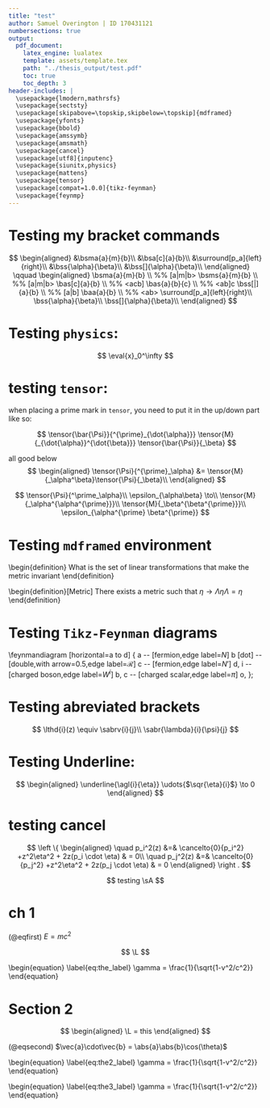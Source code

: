 ```yaml
---
title: "test"
author: Samuel Overington | ID 170431121
numbersections: true
output:
  pdf_document:
    latex_engine: lualatex
    template: assets/template.tex
    path: "../thesis_output/test.pdf"
    toc: true
    toc_depth: 3
header-includes: |
  \usepackage{lmodern,mathrsfs}
  \usepackage{sectsty}
  \usepackage[skipabove=\topskip,skipbelow=\topskip]{mdframed}
  \usepackage{yfonts}
  \usepackage{bbold}
  \usepackage{amssymb}
  \usepackage{amsmath}
  \usepackage{cancel}
  \usepackage[utf8]{inputenc}
  \usepackage{siunitx,physics}
  \usepackage{mattens}
  \usepackage{tensor}
  \usepackage[compat=1.0.0]{tikz-feynman}
  \usepackage{feynmp}
---
```

<!--
import "assets/custom.md"
-->


# Testing my bracket commands
$$
\begin{aligned}
  &\bsma{a}{m}{b}\\
  &\bsa[c]{a}{b}\\
  &\surround[p_a]{left}{right}\\
  &\bss{\alpha}{\beta}\\
  &\bss[]{\alpha}{\beta}\\
\end{aligned}
\qquad
\begin{aligned}
  \bsma{a}{m}{b} \\ %% [a|m|b>
  \bsms{a}{m}{b} \\ %% [a|m|b>
  \bas[c]{a}{b}  \\ %% <acb]
  \bas{a}{b}{c}  \\ %% <ab]c
  \bss[|]{a}{b}  \\ %% [a|b]
  \baa{a}{b}     \\ %% <ab>
  \surround[p_a]{left}{right}\\
  \bss{\alpha}{\beta}\\
  \bss[]{\alpha}{\beta}\\
\end{aligned}
$$


# Testing `physics`:
$$
  \eval{x}_0^\infty
$$

# testing `tensor`:
  when placing a prime mark in `tensor`, you need to put it in the up/down part like so:

$$
\tensor{\bar{\Psi}}{^{\prime}_{\dot{\alpha}}} \tensor{M}{_{\dot{\alpha}}^{\dot{\beta}}} \tensor{\bar{\Psi}}{_\beta}
$$

all good below
$$
\begin{aligned}
  \tensor{\Psi}{^{\prime}_\alpha} &= \tensor{M}{_\alpha^\beta}\tensor{\Psi}{_\beta}\\
\end{aligned}
$$

$$
  \tensor{\Psi}{^\prime_\alpha}\\
  \epsilon_{\alpha\beta} \to\\
  \tensor{M}{_\alpha^{\alpha^{\prime}}}\\
  \tensor{M}{_\beta^{\beta^{\prime}}}\\
\epsilon_{\alpha^{\prime} \beta^{\prime}}
$$


# Testing `mdframed` environment
<!-- Defined in `assets/custom.tex`
\mdfdefinestyle{theoremstyle}{%
  linecolor=black,linewidth=2pt,%
  frametitlerule=true,%
  frametitlebackgroundcolor=gray!20,
  innertopmargin=\topskip,innerbottommargin=\topskip,
}
\mdtheorem[style=theoremstyle]{definition}{Definition}
 -->

\begin{definition}
  What is the set of linear transformations that make the metric invariant
\end{definition}

\begin{definition}[Metric]
  There exists a metric such that $\eta \to \Lambda \eta \Lambda = \eta$
\end{definition}

# Testing `Tikz-Feynman` diagrams

\feynmandiagram [horizontal=a to d] {
  a -- [fermion,edge label=$N$] b [dot] -- [double,with arrow=0.5,edge label=$\mathcal{R}$] c -- [fermion,edge label=$N'$] d,
  i -- [charged boson,edge label=$W^i$] b,
  c -- [charged scalar,edge label=$\pi$] o,
};

# Testing abreviated brackets  

$$
  \lthd{i}(z) \equiv  \sabrv{i}{j}\\
  \sabr{\lambda}{i}{\psi}{j}
$$

# Testing Underline:
$$
\begin{aligned}
  \underline{\agl{i}{\eta}} \udots{$\sqr{\eta}{i}$} \to 0
\end{aligned}
$$

<!--
  \underline{\agl{i}{\eta}} \udots{$\sqr{\eta}{i}$} \to 0
  \udots{$\agl{j}{\eta}$} \underline{\sqr{\eta}{j}} \to 0\\

  \underline{\agl{i}{\eta}} \dotuline{\sqr{\eta}{i}} \to 0\\
  \dotuline{\agl{j}{\eta}} \underline{\sqr{\eta}{j}} \to 0
-->

# testing cancel

$$
\left \{
\begin{aligned}
  \quad p_i^2(z) &=& \cancelto{0}{p_i^2} +z^2\eta^2 + 2z(p_i \cdot \eta) & = 0\\
  \quad p_j^2(z) &=& \cancelto{0}{p_j^2} +z^2\eta^2 + 2z(p_j \cdot \eta) & = 0
\end{aligned}
\right .
$$

$$
  testing \sA
$$

# ch 1
(@eqfirst) $E = mc^2$

$$
  \L
$$

\begin{equation}
  \label{eq:the_label}
  \gamma = \frac{1}{\sqrt{1-v^2/c^2}}
\end{equation}

# Section 2

$$
\begin{aligned}
  \L = this
\end{aligned}
$$

(@eqsecond) $\vec{a}\cdot\vec{b} = \abs{a}\abs{b}\cos(\theta)$

\begin{equation}
  \label{eq:the2_label}
  \gamma = \frac{1}{\sqrt{1-v^2/c^2}}
\end{equation}

\begin{equation}
  \label{eq:the3_label}
  \gamma = \frac{1}{\sqrt{1-v^2/c^2}}
\end{equation}

<!--
@import "assets/custom.md"
-->
